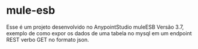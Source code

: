# mule-esb

Esse é um projeto desenvolvido no AnypointStudio muleESB Versão 3.7, exemplo de como expor os dados de uma tabela no mysql em um endpoint REST verbo GET no formato json.
